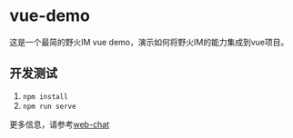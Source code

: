 # vue-demo

这是一个最简的野火IM vue demo，演示如何将野火IM的能力集成到vue项目。

## 开发测试
1. ```npm install```
2. ```npm run serve```

更多信息，请参考[web-chat](https://github.com/wildfirechat/web-chat)
